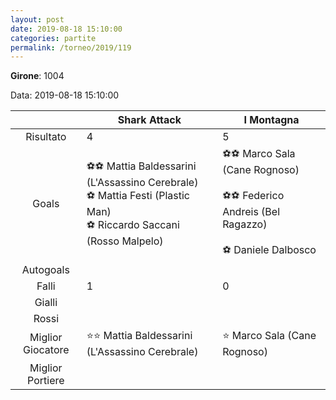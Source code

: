 ```yaml
---
layout: post
date: 2019-08-18 15:10:00
categories: partite
permalink: /torneo/2019/119
---
```

**Girone**: 1004

Data: 2019-08-18 15:10:00

| | Shark Attack | I Montagna |
|:-----:|-----|-----|
Risultato|4|5
Goals|⚽⚽ Mattia Baldessarini (L'Assassino Cerebrale)<br/>⚽ Mattia Festi (Plastic Man)<br/>⚽ Riccardo Saccani (Rosso Malpelo)|⚽⚽ Marco Sala (Cane Rognoso)<br/><br/>⚽⚽ Federico Andreis (Bel Ragazzo)<br/><br/>⚽ Daniele Dalbosco<br/>
Autogoals||
Falli|1|0
Gialli||
Rossi||
Miglior Giocatore|⭐⭐ Mattia Baldessarini (L'Assassino Cerebrale)<br/>|⭐ Marco Sala (Cane Rognoso)<br/>
Miglior Portiere||